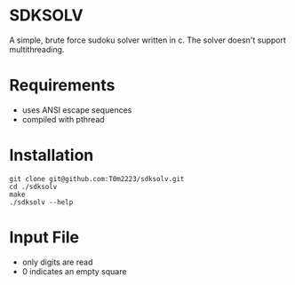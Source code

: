 # SDKSOLV
A simple, brute force sudoku solver written in c. The solver doesn't support multithreading.

# Requirements
- uses ANSI escape sequences
- compiled with pthread

# Installation
```
git clone git@github.com:T0m2223/sdksolv.git
cd ./sdksolv
make
./sdksolv --help
```

# Input File
- only digits are read
- 0 indicates an empty square

